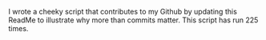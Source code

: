 I wrote a cheeky script that contributes to my Github by updating this ReadMe to illustrate why more than commits matter. This script has run 225 times.